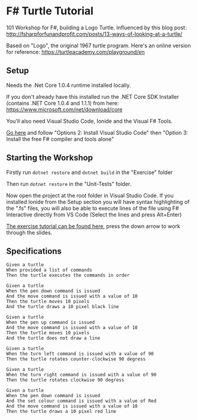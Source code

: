 # F# Turtle Tutorial

101 Workshop for F#, building a Logo Turtle.  Influenced by this blog post: http://fsharpforfunandprofit.com/posts/13-ways-of-looking-at-a-turtle/

Based on "Logo", the original 1967 turtle program.  Here's an online version for reference: https://turtleacademy.com/playground/en

## Setup

Needs the .Net Core 1.0.4 runtime installed locally.

If you don't already have this installed run the .NET Core SDK Installer (contains .NET Core 1.0.4 and 1.1.1) from here: https://www.microsoft.com/net/download/core

You'll also need Visual Studio Code, Ionide and the Visual F# Tools.  

[Go here](http://fsharp.org/use/windows/) and follow "Options 2: Install Visual Studio Code" then "Option 3: Install the free F# compiler and tools alone"

## Starting the Workshop

Firstly run `dotnet restore` and `dotnet build` in the "Exercise" folder

Then run `dotnet restore` in the "Unit-Tests" folder.

Now open the project at the root folder in Visual Studio Code.  If you installed Ionide from the Setup section you will have syntax highlighting of the ".fs" files, you will also be able to execute lines of the file using F# Interactive directly from VS Code (Select the lines and press Alt+Enter)

[The exercise tutorial can be found here](https://fsharpbristol.github.io/FSharpBristol/presentations/FSharpTurtleTutorial#/1), press the down arrow to work through the slides.

## Specifications

```gherkin
Given a turtle 
When provided a list of commands 
Then the turtle executes the commands in order

Given a turtle
When the pen down command is issued
And the move command is issued with a value of 10
Then the turtle moves 10 pixels
And the turtle draws a 10 pixel black line

Given a turtle 
When the pen up command is issued
And the move command is issued with a value of 10
Then the turtle moves 10 pixels
And the turtle does not draw a line 

Given a turtle 
When the turn left command is issued with a value of 90
Then the turtle rotates counter-clockwise 90 degress

Given a turtle 
When the turn right command is issued with a value of 90
Then the turtle rotates clockwise 90 degress

Given a turtle
When the pen down command is issued
And the set colour command is issued with a value of Red
And the move command is issued with a value of 10
Then the turtle draws a 10 pixel red line
```
